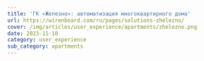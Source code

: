 ```yaml
---
title: 'ГК «Железно»: автоматизация многоквартирного дома'
url: https://wirenboard.com/ru/pages/solutions-zhelezno/
cover: /img/articles/user_experience/apartments/zhelezno.png
date: 2023-11-10
category: user_experience
sub_category: apartments
---
```

